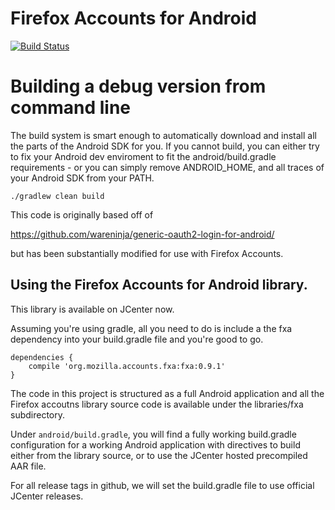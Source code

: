 # Firefox Accounts for Android

[![Build Status](https://travis-ci.org/crankycoder/fxa-android.png)](https://travis-ci.org/crankycoder/fxa-android)

# Building a debug version from command line #

The build system is smart enough to automatically download and install
all the parts of the Android SDK for you.  If you cannot build, you
can either try to fix your Android dev enviroment to fit the
android/build.gradle requirements - or you can simply remove
ANDROID_HOME, and all traces of your Android SDK from your PATH.

```
./gradlew clean build
```


This code is originally based off of

https://github.com/wareninja/generic-oauth2-login-for-android/

but has been substantially modified for use with Firefox Accounts.



## Using the Firefox Accounts for Android library.

This library is available on JCenter now.

Assuming you're using gradle, all you need to do is include a the fxa dependency into your build.gradle file and you're good to go.

```
dependencies {
    compile 'org.mozilla.accounts.fxa:fxa:0.9.1'
}
```

The code in this project is structured as a full Android application and all the Firefox accoutns library source code is available under the libraries/fxa subdirectory.

Under `android/build.gradle`, you will find a fully working build.gradle configuration for a working Android application with directives to build either from the library source, or to use the JCenter hosted precompiled AAR file.

For all release tags in github, we will set the build.gradle file to use official JCenter releases.
